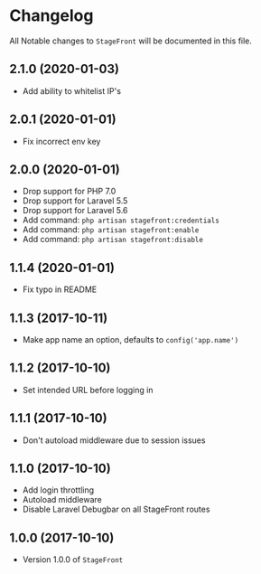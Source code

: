 # Changelog

All Notable changes to `StageFront` will be documented in this file.

## 2.1.0 (2020-01-03)

- Add ability to whitelist IP's

## 2.0.1 (2020-01-01)

- Fix incorrect env key

## 2.0.0 (2020-01-01)

- Drop support for PHP 7.0
- Drop support for Laravel 5.5
- Drop support for Laravel 5.6
- Add command: `php artisan stagefront:credentials`
- Add command: `php artisan stagefront:enable`
- Add command: `php artisan stagefront:disable`

## 1.1.4 (2020-01-01)

- Fix typo in README

## 1.1.3 (2017-10-11)

-   Make app name an option, defaults to `config('app.name')`

## 1.1.2 (2017-10-10)

-   Set intended URL before logging in

## 1.1.1 (2017-10-10)

-   Don't autoload middleware due to session issues

## 1.1.0 (2017-10-10)

-   Add login throttling
-   Autoload middleware
-   Disable Laravel Debugbar on all StageFront routes

## 1.0.0 (2017-10-10)

- Version 1.0.0 of `StageFront`
